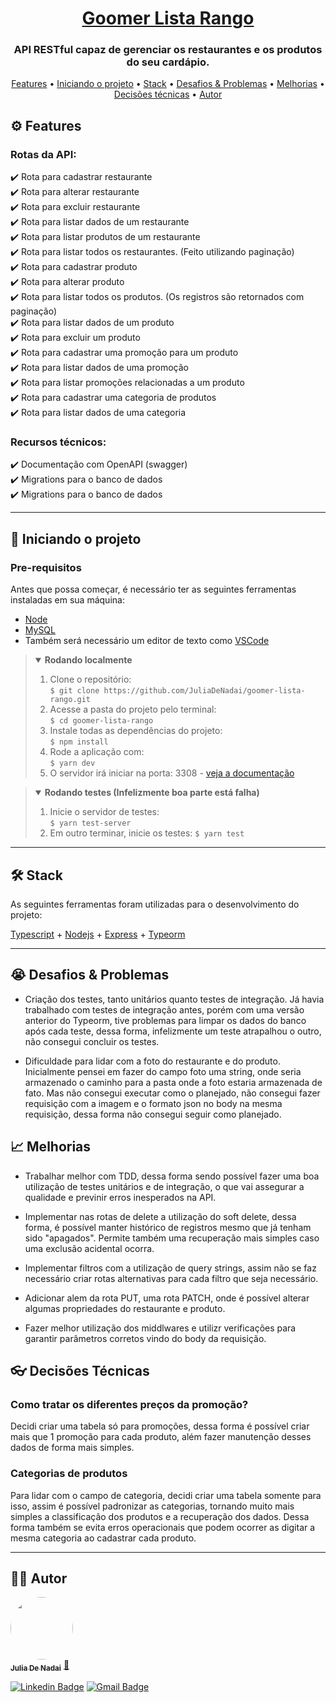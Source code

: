 <h1 align="center">
   <a href="#"> Goomer Lista Rango </a>
</h1>

<h3 align="center">
    API RESTful capaz de gerenciar os restaurantes e os produtos do seu cardápio.
</h3>


<p align="center">
 <a href="#%EF%B8%8F-features">Features</a> •
 <a href="#-iniciando-o-projeto">Iniciando o projeto</a> • 
 <a href="#-stack">Stack</a> •
 <a href="#-desafios-&-problemas">Desafios & Problemas</a> •
 <a href="#-melhorias">Melhorias</a> •
  <a href="#-decisões-técnicas">Decisões técnicas</a> •
  <a href="#%EF%B8%8F-autor">Autor</a> 
</p>


## ⚙️ Features

### Rotas da API:  
✔️ Rota para cadastrar restaurante  
✔️ Rota para alterar restaurante   
✔️ Rota para excluir restaurante   
✔️ Rota para listar dados de um restaurante   
✔️ Rota para listar produtos de um restaurante    
✔️ Rota para listar todos os restaurantes. (Feito utilizando paginação)  
✔️ Rota para cadastrar produto  
✔️ Rota para alterar produto   
✔️ Rota para listar todos os produtos. (Os registros são retornados com paginação)    
✔️ Rota para listar dados de um produto    
✔️ Rota para excluir um produto      
✔️ Rota para cadastrar uma promoção para um produto      
✔️ Rota para listar dados de uma promoção    
✔️ Rota para listar promoções relacionadas a um produto   
✔️ Rota para cadastrar uma categoria de produtos   
✔️ Rota para listar dados de uma categoria   

### Recursos técnicos:  
✔️ Documentação com OpenAPI (swagger)  
✔️ Migrations para o banco de dados  
✔️ Migrations para o banco de dados  

---

## 🚀 Iniciando o projeto

### Pre-requisitos

Antes que possa começar, é necessário ter as seguintes ferramentas instaladas em sua máquina:  
* [Node](https://nodejs.org/en/download/)  
* [MySQL](https://dev.mysql.com/downloads/installer/)
* Também será necessário um editor de texto como [VSCode](https://code.visualstudio.com/)  

> <details open>
>	 <summary>
> 		<b> Rodando localmente </b>
>	 </summary>
> 
>	 1. Clone o repositório:  
>	 	`$ git clone https://github.com/JuliaDeNadai/goomer-lista-rango.git`  
> 	2. Acesse a pasta do projeto pelo terminal:  
>	 	`$ cd goomer-lista-rango`  
> 	3. Instale todas as dependências do projeto:  
> 		`$ npm install`   
> 	4. Rode a aplicação com:  
> 		`$ yarn dev `  
>	 6. O servidor irá iniciar na porta: 3308 - [veja a documentação](http://localhost:3308/goomer-lista-rango-api)
> </details>

> <details open>
>	 <summary>
> 		<b> Rodando testes (Infelizmente boa parte está falha) </b>
>	 </summary>
> 
> 	1. Inicie o servidor de testes:  
> 		`$ yarn test-server `  
>	 2. Em outro terminar, inicie os testes:
>     `$ yarn test `
> </details>

---

## 🛠 Stack

As seguintes ferramentas foram utilizadas para o desenvolvimento do projeto:

  [Typescript](https://www.typescriptlang.org/) + [Nodejs](https://nodejs.org/en/) + [Express](https://expressjs.com/pt-br/) + [Typeorm](https://typeorm.io/)

---
## 😭 Desafios & Problemas

* Criação dos testes, tanto unitários quanto testes de integração. Já havia trabalhado com testes de integração antes, porém com uma versão anterior do Typeorm, tive problemas para limpar os dados do banco após cada teste, dessa forma, infelizmente um teste atrapalhou o outro, não consegui concluir os testes.

* Dificuldade para lidar com a foto do restaurante e do produto. Inicialmente pensei em fazer do campo foto uma string, onde seria armazenado o caminho para a pasta onde a foto estaria armazenada de fato. Mas não consegui executar como o planejado, não consegui fazer requisição com a imagem e o formato json no body na mesma requisição, dessa forma não consegui seguir como planejado.


## 📈 Melhorias

* Trabalhar melhor com TDD, dessa forma sendo possível fazer uma boa utilização de testes unitários e de integração, o que vai assegurar a qualidade e previnir erros inesperados na API.

* Implementar nas rotas de delete a utilização do soft delete, dessa forma, é possível manter histórico de registros mesmo que já tenham sido "apagados". Permite também uma recuperação mais simples caso uma exclusão acidental ocorra.

* Implementar filtros com a utilização de query strings, assim não se faz necessário criar rotas alternativas para cada filtro que seja necessário.

* Adicionar alem da rota PUT, uma rota PATCH, onde é possível alterar algumas propriedades do restaurante e produto.

* Fazer melhor utilização dos middlwares e utilizr verificações para garantir parâmetros corretos vindo do body da requisição.

## 👓 Decisões Técnicas

### Como tratar os diferentes preços da promoção?

Decidi criar uma tabela só para promoções, dessa forma é possível criar mais que 1 promoção para cada produto, além fazer manutenção desses dados de forma mais simples. 

### Categorias de produtos

Para lidar com o campo de categoria, decidi criar uma tabela somente para isso, assim é possível padronizar as categorias, tornando muito mais simples a classificação dos produtos e a recuperação dos dados. Dessa forma também se evita erros operacionais que podem ocorrer as digitar a mesma categoria ao cadastrar cada produto.

---

## 👩‍⚕️ Autor

<a href="https://github.com/JuliaDeNadai">
 <img style="border-radius: 50%;" src="https://github.com/JuliaDeNadai.png" width="100px;" alt=""/>
 <br />
 <sub><b>Julia De Nadai</b></sub></a> <a href="https://github.com/JuliaDeNadai" title="Github Julia">🚀</a>
 <br />

[![Linkedin Badge](https://img.shields.io/badge/-Julia-blue?style=flat-square&logo=Linkedin&logoColor=white&link=https://in.linkedin.com/in/juliadenadai)](https://in.linkedin.com/in/juliadenadai) 
[![Gmail Badge](https://img.shields.io/badge/-denadaijulia@gmail.com-c14438?style=flat-square&logo=Gmail&logoColor=white&link=mailto:denadaijulia@gmail.com)](mailto:denadaijulia@gmail.com)
